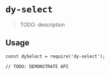 # `dy-select`

> TODO: description

## Usage

```
const dySelect = require('dy-select');

// TODO: DEMONSTRATE API
```
